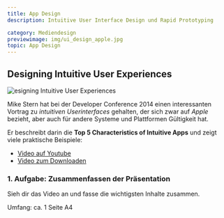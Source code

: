 ```yaml
---
title: App Design
description: Intuitive User Interface Design und Rapid Prototyping

category: Mediendesign
previewimage: img/ui_design_apple.jpg
topic: App Design
---
```



## Designing Intuitive User Experiences

![esigning Intuitive User Experiences](img/ui_design_apple.jpg)

Mike Stern hat bei der Developer Conference 2014 einen interessanten Vortrag zu _intuitiven Userinterfaces_ gehalten, der sich zwar auf _Apple_ bezieht, aber auch für andere Systeme und Plattformen Gültigkeit hat.

Er beschreibt darin die __Top 5 Characteristics of Intuitive Apps__ und zeigt viele praktische Beispiele:

- [Video auf Youtube](https://www.youtube.com/watch?v=PtNJSrymZb8)
- [Video zum Downloaden](https://devstreaming-cdn.apple.com/videos/wwdc/2014/211xxmyz80g30i9/211/211_sd_designing_intuitive_user_experiences.mov?dl=1)

### 1. Aufgabe: Zusammenfassen der Präsentation

Sieh dir das Video an und fasse die wichtigsten Inhalte zusammen.

Umfang: ca. 1 Seite A4
